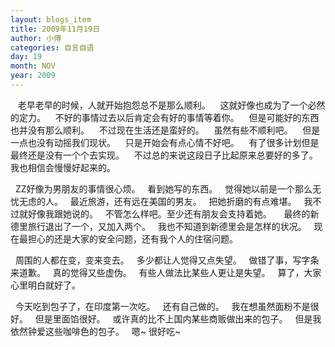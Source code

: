 ```yaml
---
layout: blogs_item
title: 2009年11月19日
author: 小傅
categories: 自言自语
day: 19
month: NOV
year: 2009
---
```




&nbsp;&nbsp;
老早老早的时候，人就开始抱怨总不是那么顺利。
&nbsp;&nbsp; 这就好像也成为了一个必然的定力。
&nbsp;&nbsp; 不好的事情过去以后肯定会有好的事情等着你。
&nbsp;&nbsp; 但是可能好的东西也并没有那么顺利。
&nbsp;&nbsp; 不过现在生活还是蛮好的。
&nbsp;&nbsp; 虽然有些不顺利吧。
&nbsp;&nbsp; 但是一点也没有动摇我们现状。
&nbsp;&nbsp; 只是开始会有点心情不好吧。
&nbsp;&nbsp; 有了很多计划但是最终还是没有一个个去实现。
&nbsp;&nbsp; 不过总的来说这段日子比起原来总要好的多了。
&nbsp;&nbsp;
我也相信会慢慢好起来的。

&nbsp; ZZ好像为男朋友的事情很心烦。
&nbsp; 看到她写的东西。
&nbsp; 觉得她以前是一个那么无忧无虑的人。
&nbsp; 最近旅游，还有远在美国的男友。
&nbsp; 把她折磨的有点难堪。
&nbsp; 我不过就好像我跟她说的。
&nbsp; 不管怎么样吧。至少还有朋友会支持着她。
&nbsp;
&nbsp; 最终的新德里旅行退出了一个，又加入两个。
&nbsp; 我也不知道到新德里会是怎样的状况。
&nbsp; 现在最担心的还是大家的安全问题，还有我个人的住宿问题。

&nbsp; 周围的人都在变，变来变去。
&nbsp; 多少都让人觉得又点失望。
&nbsp; 做错了事，写字条来道歉。
&nbsp; 真的觉得又些虚伪。
&nbsp; 有些人做法比某些人更让是失望。
&nbsp; 算了，大家心里明白就好了。

&nbsp; 今天吃到包子了，在印度第一次吃。
&nbsp; 还有自己做的。
&nbsp; 我在想虽然面粉不是很好。
&nbsp; 但是里面馅很好。
&nbsp; 或许真的比不上国内某些商贩做出来的包子。
&nbsp; 但是我依然钟爱这些咖啡色的包子。
&nbsp; 嗯~ 很好吃~
&nbsp;
&nbsp;


